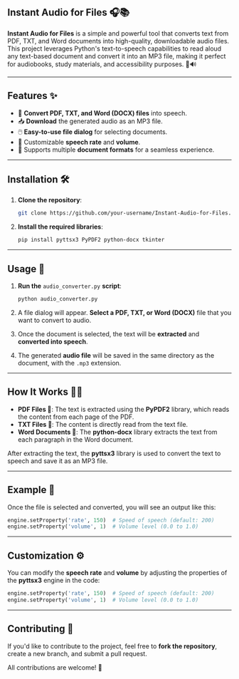 
## **Instant Audio for Files 🎧📚**

**Instant Audio for Files** is a simple and powerful tool that converts text from PDF, TXT, and Word documents into high-quality, downloadable audio files. This project leverages Python's text-to-speech capabilities to read aloud any text-based document and convert it into an MP3 file, making it perfect for audiobooks, study materials, and accessibility purposes. 📖🔊

---

## **Features ✨**

- 🔄 **Convert PDF, TXT, and Word (DOCX) files** into speech.
- 📥 **Download** the generated audio as an MP3 file.
- 🖱️ **Easy-to-use file dialog** for selecting documents.
- 🎤 Customizable **speech rate** and **volume**.
- 📄 Supports multiple **document formats** for a seamless experience.

---

## **Installation 🛠️**

1. **Clone the repository**:

   ```bash
   git clone https://github.com/your-username/Instant-Audio-for-Files.git
   ```

2. **Install the required libraries**:

   ```bash
   pip install pyttsx3 PyPDF2 python-docx tkinter
   ```

---

## **Usage 🚀**

1. **Run the** `audio_converter.py` **script**:

   ```bash
   python audio_converter.py
   ```

2. A file dialog will appear. **Select a PDF, TXT, or Word (DOCX)** file that you want to convert to audio.

3. Once the document is selected, the text will be **extracted** and **converted into speech**.

4. The generated **audio file** will be saved in the same directory as the document, with the `.mp3` extension.

---

## **How It Works 🧑‍💻**

- **PDF Files 📑**: The text is extracted using the **PyPDF2** library, which reads the content from each page of the PDF.
- **TXT Files 📝**: The content is directly read from the text file.
- **Word Documents 📄**: The **python-docx** library extracts the text from each paragraph in the Word document.

After extracting the text, the **pyttsx3** library is used to convert the text to speech and save it as an MP3 file.

---

## **Example 🎥**

Once the file is selected and converted, you will see an output like this:

```python
engine.setProperty('rate', 150)  # Speed of speech (default: 200)
engine.setProperty('volume', 1)  # Volume level (0.0 to 1.0)
```

---

## **Customization ⚙️**

You can modify the **speech rate** and **volume** by adjusting the properties of the **pyttsx3** engine in the code:

```python
engine.setProperty('rate', 150)  # Speed of speech (default: 200)
engine.setProperty('volume', 1)  # Volume level (0.0 to 1.0)
```

---

## **Contributing 🤝**

If you'd like to contribute to the project, feel free to **fork the repository**, create a new branch, and submit a pull request. 

All contributions are welcome! 🚀
